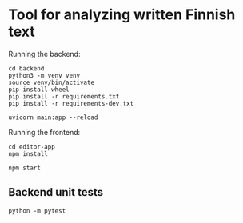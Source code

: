 # Tool for analyzing written Finnish text

Running the backend:

```shell
cd backend
python3 -m venv venv
source venv/bin/activate
pip install wheel
pip install -r requirements.txt
pip install -r requirements-dev.txt

uvicorn main:app --reload
```

Running the frontend:

```shell
cd editor-app
npm install

npm start
```

## Backend unit tests

```
python -m pytest
```